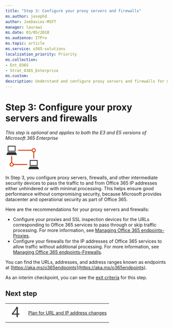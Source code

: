 ```yaml
---
title: "Step 3: Configure your proxy servers and firewalls"
ms.author: josephd
author: JoeDavies-MSFT
manager: laurawi
ms.date: 03/05/2018
ms.audience: ITPro
ms.topic: article
ms.service: o365-solutions
localization_priority: Priority
ms.collection: 
- Ent_O365
- Strat_O365_Enterprise
ms.custom:
description: Understand and configure proxy servers and firewalls for maximum performance to trusted Office 365 locations.
---
```


# Step 3: Configure your proxy servers and firewalls

*This step is optional and applies to both the E3 and E5 versions of Microsoft 365 Enterprise*

![](./media/deploy-foundation-infrastructure/networking_icon-small.png)

In Step 3, you configure proxy servers, firewalls, and other intermediate security devices to pass the traffic to and from Office 365 IP addresses either unhindered or with minimal processing. This helps ensure good performance without compromising security, because Microsoft provides datacenter and operational security as part of Office 365. 

Here are the recommendations for your proxy servers and firewalls:

- Configure your proxies and SSL inspection devices for the URLs corresponding to Office 365 services to pass through or skip traffic processing. For more information, see [Managing Office 365 endpoints-Proxies](https://support.office.com/article/Managing-Office-365-endpoints-99cab9d4-ef59-4207-9f2b-3728eb46bf9a#ID0EABAAA=2._Proxies&ID0EAEAAA=2._Proxies).
- Configure your firewalls for the IP addresses of Office 365 services to allow traffic without additional processing. For more information, see [Managing Office 365 endpoints-Firewalls](https://support.office.com/article/Managing-Office-365-endpoints-99cab9d4-ef59-4207-9f2b-3728eb46bf9a#ID0EABAAA=2._Proxies&ID0EAEAAA=1._Firewalls).

You can find the URLs, addresses, and address ranges known as endpoints at [https://aka.ms/o365endpoints](https://aka.ms/o365endpoints). 

As an interim checkpoint, you can see the [exit criteria](networking-exit-criteria.md#crit-networking-step3) for this step.

## Next step

|||
|:-------|:-----|
|![](./media/stepnumbers/Step4.png)|[Plan for URL and IP address changes](networking-implement-endpoint-change-mgmt.md)|



